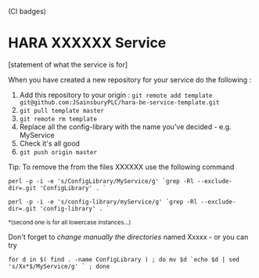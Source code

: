 (CI badges)

# HARA XXXXXX Service

[statement of what the service is for]

When you have created a new repository for your service do the following : 

1. Add this repository to your origin : `git remote add template git@github.com:JSainsburyPLC/hara-be-service-template.git`
2. `git pull template master`
3. `git remote rm template`
4. Replace all the config-library with the name you've decided - e.g. MyService
5. Check it's all good
6. `git push origin master`



Tip: To remove the from the files XXXXXX use the following command

``perl -p -i -e 's/ConfigLibrary/MyService/g' `grep -Rl --exclude-dir=.git 'ConfigLibrary' . ` ``

``perl -p -i -e 's/config-library/myService/g' `grep -Rl --exclude-dir=.git 'config-library' . ` ``

<sub>*(second one is for all lowercase instances...)</sub>

Don't forget to *change manually the directories* named Xxxxx - or you can try

``for d in $( find . -name ConfigLibrary ) ; do mv $d `echo $d | sed 's/Xx*$/MyService/g' ` ; done ``
